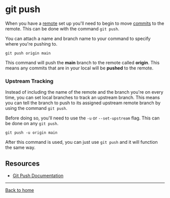 # git push

When you have a [remote](./remote.md) set up you'll need to begin to move [commits](./commit.md) to the remote. This can be done with the command `git push`.

You can attach a name and branch name to your command to specify where you're pushing to.

```
git push origin main
``` 
This command will push the **main** branch to the remote called **origin**. This means any commits that are in your local will be **pushed** to the remote. 

### Upstream Tracking

Instead of including the name of the remote and the branch you're on every time, you can set local branches to track an upstream branch. This means you can tell the branch to push to its assigned upstream remote branch by using the command `git push`.

Before doing so, you'll need to use the `-u` or `--set-upstream` flag. This can be done on any `git push`.

```
git push -u origin main
```

After this command is used, you can just use `git push` and it will function the same way. 

## Resources

- [Git Push Documentation](https://git-scm.com/docs/git-push)

---

[Back to home](../README.md)